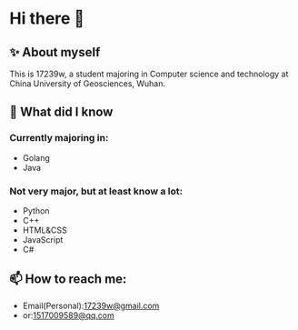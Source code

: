 # Hi there 👋

<!--
**17239w/17239w** is a ✨ _special_ ✨ repository because its `README.md` (this file) appears on your GitHub profile.

Here are some ideas to get you started:

- 🔭 I’m currently working on ...
- 🌱 I’m currently learning ...
- 👯 I’m looking to collaborate on ...
- 🤔 I’m looking for help with ...
- 💬 Ask me about ...
- 📫 How to reach me: ...
- 😄 Pronouns: ...
- ⚡ Fun fact: ...
-->

## ✨ About myself

This is 17239w, a student majoring in Computer science and technology at China University of Geosciences, Wuhan.

## 🌱 What did I know

### Currently majoring in:

- Golang
- Java

### Not very major, but at least know a lot:

- Python
- C++
- HTML&CSS
- JavaScript
- C#

## 📫 How to reach me:

- Email(Personal):17239w@gmail.com
- or:1517009589@qq.com
